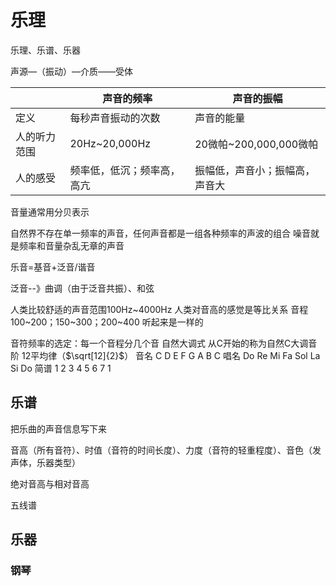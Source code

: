 # 乐理

乐理、乐谱、乐器

声源—（振动）—介质——受体


|    |   声音的频率   |声音的振幅|
| --- | --- |---|
|定义|   每秒声音振动的次数  |   声音的能量  |
|人的听力范围|20Hz~20,000Hz|20微帕~200,000,000微帕|
|人的感受|频率低，低沉；频率高，高亢|振幅低，声音小；振幅高，声音大|

音量通常用分贝表示

自然界不存在单一频率的声音，任何声音都是一组各种频率的声波的组合
噪音就是频率和音量杂乱无章的声音

乐音=基音+泛音/谐音

泛音--》曲调（由于泛音共振）、和弦


人类比较舒适的声音范围100Hz~4000Hz
人类对音高的感觉是等比关系 
音程100~200；150~300；200~400 听起来是一样的

音符频率的选定：每一个音程分几个音
自然大调式
	从C开始的称为自然C大调音阶
12平均律（$\sqrt[12]{2}$）
	音名 C D E F G A B C
	唱名 Do Re Mi Fa Sol La Si Do
	简谱 1 2 3 4 5 6 7 1

## 乐谱

把乐曲的声音信息写下来

音高（所有音符）、时值（音符的时间长度）、力度（音符的轻重程度）、音色（发声体，乐器类型）

绝对音高与相对音高

五线谱

## 乐器

### 钢琴
